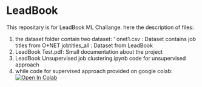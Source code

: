 # LeadBook

This repositary is for LeadBook ML Challange. here the description of files:
1. the dataset folder contain two dataset: '
    onet1.csv : Dataset contains job titles from O*NET 
    jobtitles_all : Dataset from LeadBook
2. LeadBook Test.pdf:
    Small documentation about the project
3. LeadBook Unsupervised job clustering.ipynb
    code for unsupervised approach
4. while code for supervised approach provided on google colab:
[![Open In Colab](https://colab.research.google.com/assets/colab-badge.svg)](https://colab.research.google.com/drive/1PI3DmRJuHA9E2TfWG0tzzDit_pWb3aE6?usp=sharing)
